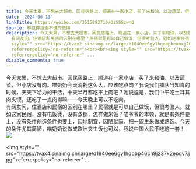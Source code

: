 ```yaml
---
title: 今天太累，不想去大超市。回民宿路上，顺道在一家小店，买了米和油，以及蔬菜，但小店没有肉。喵奶奶今天消耗这么大，应该吃点肉？我说我们插队当知青的时候，天...
date: '2024-06-13'
linkTitle: https://weibo.com/3515092710/OiSSSzwnQ
source: 种豆得瓜谢不谦的微博
description: 今天太累，不想去大超市。回民宿路上，顺道在一家小店，买了米和油，以及蔬菜，但小店没有肉。喵奶奶今天消耗这么大，应该吃点肉？我说我们插队当知青的时候，天天下哈力的干活，十天半月都吃不上肉吧？她说逗是，我们中午吃土耳其肉夹馍，还吃了一点肉得嘛——今天晚上可以不吃肉。<br>
  有网友问，住酒店和民宿的区别在哪里？民宿就是可以自己做饭，但很考验人。就如这家民宿，没有电饭煲，没有蒸锅，怎样做米饭？喵爷爷的本领，就是有条件要上，没有条件创造条件也要上，因地制宜，因陋就简，把一碗生米做成熟饭。今天的条件尤其简陋，喵奶奶说做成欧洲夹生饭也可以，我说中国人民不吃这一套！<img
  style="" src="https://tvax2.sinaimg.cn/large/d1840ee6gy1hqobpbeomxj20ua0nfn1h.jpg"
  referrerpolicy="no-referrer"><br><br><img style="" src="https://tvax4.sinaimg.cn/large/d1840ee6gy1hqobp46cn9j237k2eoqv7.jpg"
  referrerpolicy="no-referrer" ...
disable_comments: true
---
```

今天太累，不想去大超市。回民宿路上，顺道在一家小店，买了米和油，以及蔬菜，但小店没有肉。喵奶奶今天消耗这么大，应该吃点肉？我说我们插队当知青的时候，天天下哈力的干活，十天半月都吃不上肉吧？她说逗是，我们中午吃土耳其肉夹馍，还吃了一点肉得嘛——今天晚上可以不吃肉。<br> 有网友问，住酒店和民宿的区别在哪里？民宿就是可以自己做饭，但很考验人。就如这家民宿，没有电饭煲，没有蒸锅，怎样做米饭？喵爷爷的本领，就是有条件要上，没有条件创造条件也要上，因地制宜，因陋就简，把一碗生米做成熟饭。今天的条件尤其简陋，喵奶奶说做成欧洲夹生饭也可以，我说中国人民不吃这一套！<img style="" src="https://tvax2.sinaimg.cn/large/d1840ee6gy1hqobpbeomxj20ua0nfn1h.jpg" referrerpolicy="no-referrer"><br><br><img style="" src="https://tvax4.sinaimg.cn/large/d1840ee6gy1hqobp46cn9j237k2eoqv7.jpg" referrerpolicy="no-referrer" ...